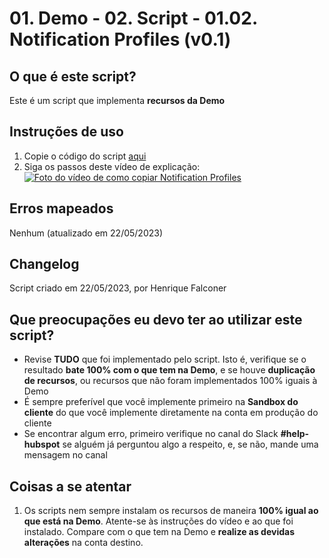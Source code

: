 # 01. Demo - 02. Script - 01.02. Notification Profiles (v0.1)

## O que é este script?

Este é um script que implementa **recursos da Demo**

## Instruções de uso

1. Copie o código do script [aqui](https://raw.githubusercontent.com/nexforce/script-automation/main/hubspot/scripts/automateNotificationProfiles.js)
2. Siga os passos deste vídeo de explicação: [![Foto do vídeo de como copiar Notification Profiles](https://github.com/nexforce/script-automation/blob/main/hubspot/images/Foto%20de%20capa%20do%20v%C3%ADdeo%20de%20Notification%20Profiles.png?raw=true)](https://drive.google.com/file/d/1-tQ-dIkqMjjCmAdQlWz1dPRZBe3bLISs/view?usp=sharing "Como copiar Notification Profiles")

## Erros mapeados

Nenhum (atualizado em 22/05/2023)

## Changelog

Script criado em 22/05/2023, por Henrique Falconer

## Que preocupações eu devo ter ao utilizar este script?

- Revise **TUDO** que foi implementado pelo script. Isto é, verifique se o resultado **bate 100% com o que tem na Demo**, e se houve **duplicação de recursos**, ou recursos que não foram implementados 100% iguais à Demo
- É sempre preferível que você implemente primeiro na **Sandbox do cliente** do que você implemente diretamente na conta em produção do cliente
- Se encontrar algum erro, primeiro verifique no canal do Slack **#help-hubspot** se alguém já perguntou algo a respeito, e, se não, mande uma mensagem no canal

## Coisas a se atentar

1. Os scripts nem sempre instalam os recursos de maneira **100% igual ao que está na Demo**. Atente-se às instruções do vídeo e ao que foi instalado. Compare com o que tem na Demo e **realize as devidas alterações** na conta destino.
